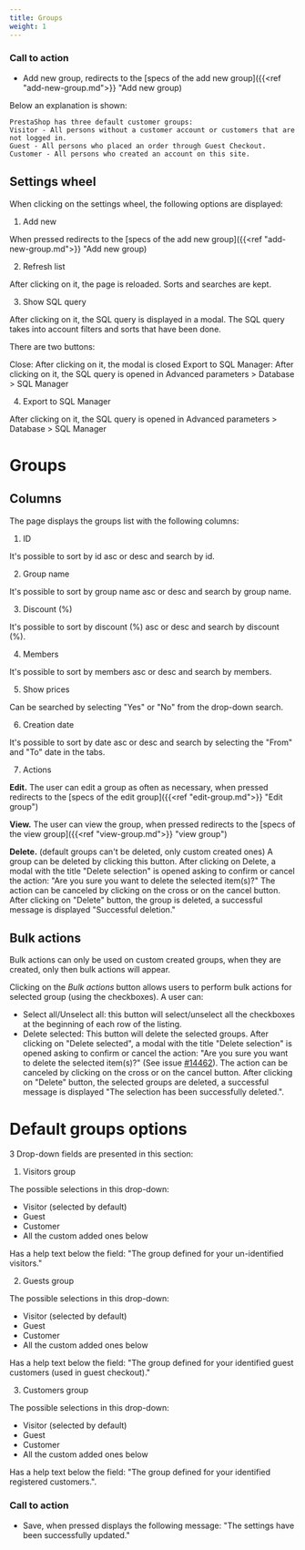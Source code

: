 ```yaml
---
title: Groups
weight: 1
---
```


### Call to action

 - Add new group, redirects to the [specs of the add new group]({{<ref "add-new-group.md">}} "Add new group) 

Below an explanation is shown: 

    PrestaShop has three default customer groups:
    Visitor - All persons without a customer account or customers that are not logged in.
    Guest - All persons who placed an order through Guest Checkout.
    Customer - All persons who created an account on this site.

## Settings wheel

When clicking on the settings wheel, the following options are displayed:

1. Add new

When pressed redirects to the [specs of the add new group]({{<ref "add-new-group.md">}} "Add new group) 

2. Refresh list

After clicking on it, the page is reloaded. Sorts and searches are kept.

3. Show SQL query

After clicking on it, the SQL query is displayed in a modal. The SQL query takes into account filters and sorts that have been done.

There are two buttons:

Close: After clicking on it, the modal is closed
Export to SQL Manager: After clicking on it, the SQL query is opened in Advanced parameters > Database > SQL Manager

4. Export to SQL Manager

After clicking on it, the SQL query is opened in Advanced parameters > Database > SQL Manager

# Groups 

## Columns 

The page displays the groups list with the following columns:

1) ID

It's possible to sort by id asc or desc and search by id.

2) Group name

It's possible to sort by group name asc or desc and search by group name.

3) Discount (%)

It's possible to sort by discount (%) asc or desc and search by discount (%).

4) Members

It's possible to sort by members asc or desc and search by members.

5) Show prices

Can be searched by selecting "Yes" or "No" from the drop-down search. 

6) Creation date

It's possible to sort by date asc or desc and search by selecting the "From" and "To" date in the tabs.

7) Actions

**Edit.** The user can edit a group as often as necessary, when pressed redirects to the [specs of the edit group]({{<ref "edit-group.md">}} "Edit group") 

**View.** The user can view the group, when pressed redirects to the [specs of the view group]({{<ref "view-group.md">}} "view group") 

**Delete.** (default groups can't be deleted, only custom created ones) A group can be deleted by clicking this button. After clicking on Delete, a modal with the title "Delete selection" is opened asking to confirm or cancel the action: "Are you sure you want to delete the selected item(s)?" The action can be canceled by clicking on the cross or on the cancel button. After clicking on "Delete" button, the group is deleted, a successful message is displayed "Successful deletion."

## Bulk actions

Bulk actions can only be used on custom created groups, when they are created, only then bulk actions will appear.

Clicking on the _Bulk actions_ button allows users to perform bulk actions for selected group (using the checkboxes). A user can:

- Select all/Unselect all: this button will select/unselect all the checkboxes at the beginning of each row of the listing.
- Delete selected: This button will delete the selected groups. 
After clicking on "Delete selected", a modal with the title "Delete selection" is opened asking to confirm or cancel the action: "Are you sure you want to delete the selected item(s)?" (See issue [#14462](https://github.com/PrestaShop/PrestaShop/issues/14462)). The action can be canceled by clicking on the cross or on the cancel button.
After clicking on "Delete" button, the selected groups are deleted, a successful message is displayed "The selection has been successfully deleted.".

# Default groups options

3 Drop-down fields are presented in this section:

1) Visitors group

The possible selections in this drop-down:

 - Visitor (selected by default)
 - Guest
 - Customer
 - All the custom added ones below

Has a help text below the field: "The group defined for your un-identified visitors."

2) Guests group

The possible selections in this drop-down:

 - Visitor (selected by default)
 - Guest
 - Customer
 - All the custom added ones below

Has a help text below the field: "The group defined for your identified guest customers (used in guest checkout)."

3) Customers group

The possible selections in this drop-down:

 - Visitor (selected by default)
 - Guest
 - Customer
 - All the custom added ones below

Has a help text below the field: "The group defined for your identified registered customers.".

### Call to action

 - Save, when pressed displays the following message: "The settings have been successfully updated."

